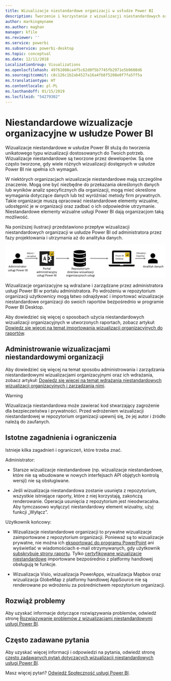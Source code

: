 ```yaml
---
title: Wizualizacje niestandardowe organizacji w usłudze Power BI
description: Tworzenie i korzystanie z wizualizacji niestandardowych organizacji oraz zarządzanie nimi w usłudze Power BI
author: markingmyname
ms.author: maghan
manager: kfile
ms.reviewer: ''
ms.service: powerbi
ms.subservice: powerbi-desktop
ms.topic: conceptual
ms.date: 12/11/2018
LocalizationGroup: Visualizations
ms.openlocfilehash: 49761008ca4f5c62d0f5b7745fb2971e5b9608d6
ms.sourcegitcommit: c8c126c1b2ab4527a16a4fb8f5208e0f7fa5ff5a
ms.translationtype: HT
ms.contentlocale: pl-PL
ms.lasthandoff: 01/15/2019
ms.locfileid: "54279302"
---
```

# <a name="organizational-custom-visuals-in-power-bi"></a>Niestandardowe wizualizacje organizacyjne w usłudze Power BI

Wizualizacje niestandardowe w usłudze Power BI służą do tworzenia unikatowego typu wizualizacji dostosowanych do Twoich potrzeb. Wizualizacje niestandardowe są tworzone przez deweloperów. Są one często tworzone, gdy wiele różnych wizualizacji dostępnych w usłudze Power BI nie spełnia ich wymagań.

W niektórych organizacjach wizualizacje niestandardowe mają szczególne znaczenie. Mogą one być niezbędne do przekazania określonych danych lub wyników analiz specyficznych dla organizacji, mogą mieć określone wymagania dotyczące danych lub też wyróżniać metody firm prywatnych. Takie organizacje muszą opracować niestandardowe elementy wizualne, udostępnić je w organizacji oraz zadbać o ich odpowiednie utrzymanie. Niestandardowe elementy wizualne usługi Power BI dają organizacjom taką możliwość.

Na poniższej ilustracji przedstawiono przepływ wizualizacji niestandardowych organizacji w usłudze Power BI od administratora przez fazy projektowania i utrzymania aż do analityka danych.

![Obraz wizualizacji niestandardowej](media/power-bi-custom-visuals-organizational/custom-visual-org-01.jpg)

Wizualizacje organizacyjne są wdrażane i zarządzane przez administratora usługi Power BI w portalu administratora. Po wdrożeniu w repozytorium organizacji użytkownicy mogą łatwo odnajdywać i importować wizualizacje niestandardowe organizacji do swoich raportów bezpośrednio w programie Power BI Desktop.

Aby dowiedzieć się więcej o sposobach użycia niestandardowych wizualizacji organizacyjnych w utworzonych raportach, zobacz artykuł: [Dowiedz się więcej na temat importowania wizualizacji organizacyjnych do raportów](power-bi-custom-visuals.md).

## <a name="administer-organizational-custom-visuals"></a>Administrowanie wizualizacjami niestandardowymi organizacji

Aby dowiedzieć się więcej na temat sposobu administrowania i zarządzania niestandardowymi wizualizacjami organizacyjnymi oraz ich wdrażania, zobacz artykuł: [Dowiedz się więcej na temat wdrażania niestandardowych wizualizacji organizacyjnych i zarządzania nimi](https://go.microsoft.com/fwlink/?linkid=866790).

> [!WARNING]
> Wizualizacja niestandardowa może zawierać kod stwarzający zagrożenie dla bezpieczeństwa i prywatności. Przed wdrożeniem wizualizacji niestandardowej w repozytorium organizacji upewnij się, że jej autor i źródło należą do zaufanych.

## <a name="considerations-and-limitations"></a>Istotne zagadnienia i ograniczenia

Istnieje kilka zagadnień i ograniczeń, które trzeba znać.

Administrator:

* Starsze wizualizacje niestandardowe (np. wizualizacje niestandardowe, które nie są wbudowane w nowych interfejsach API objętych kontrolą wersji) nie są obsługiwane.

* Jeśli wizualizacja niestandardowa zostanie usunięta z repozytorium, wszystkie istniejące raporty, które z niej korzystają, zakończą renderowanie. Operacja usunięcia z repozytorium jest nieodwracalna. Aby tymczasowo wyłączyć niestandardowy element wizualny, użyj funkcji „Wyłącz”.

Użytkownik końcowy:

* Wizualizacje niestandardowe organizacji to prywatne wizualizacje zaimportowane z repozytorium organizacji. Ponieważ są to wizualizacje prywatne, nie można ich [eksportować do programu PowerPoint](https://docs.microsoft.com/power-bi/consumer/end-user-powerpoint) ani wyświetlać w wiadomościach e-mail otrzymywanych, gdy użytkownik [subskrybuje strony raportu](https://docs.microsoft.com/power-bi/consumer/end-user-subscribe). Tylko [certyfikowane wizualizacje niestandardowe](https://docs.microsoft.com/power-bi/power-bi-custom-visuals-certified) importowane bezpośrednio z platformy handlowej obsługują te funkcje.

* Wizualizacja Visio, wizualizacja PowerApps, wizualizacja Mapbox oraz wizualizacja GlobeMap z platformy handlowej AppSource nie są renderowane po wdrożeniu za pośrednictwem repozytorium organizacji.

## <a name="troubleshoot"></a>Rozwiąż problemy

Aby uzyskać informacje dotyczące rozwiązywania problemów, odwiedź stronę [Rozwiązywanie problemów z wizualizacjami niestandardowymi usługi Power BI](power-bi-custom-visuals-troubleshoot.md).

## <a name="faq"></a>Często zadawane pytania

Aby uzyskać więcej informacji i odpowiedzi na pytania, odwiedź stronę [często zadawanych pytań dotyczących wizualizacji niestandardowych usługi Power BI](power-bi-custom-visuals-faq.md#organizational-custom-visuals).

Masz więcej pytań? [Odwiedź Społeczność usługi Power BI](http://community.powerbi.com/).
